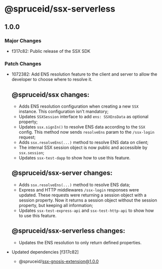# @spruceid/ssx-serverless

## 1.0.0

### Major Changes

- f317c82: Public release of the SSX SDK

### Patch Changes

- 1072382: Add ENS resolution feature to the client and server to allow the developer to choose where to resolve it.

  ## @spruceid/ssx changes:

  - Adds ENS resolution configuration when creating a new `SSX` instance. This configuration isn't mandatory;
  - Updates `SSXSession` interface to add `ens: SSXEnsData` as optional property;
  - Updates `ssx.signIn()` to resolve ENS data according to the `SSX` config. This method now sends `resolveEns` param to the `/ssx-login` request;
  - Adds `ssx.resolveEns(...)` method to resolve ENS data on client;
  - The internal SSX session object is now public and accessible by `ssx.session`;
  - Updates `ssx-test-dapp` to show how to use this feature.

  ## @spruceid/ssx-server changes:

  - Adds `ssx.resolveEns(...)` method to resolve ENS data;
  - Express and HTTP middlewares `/ssx-login` responses were updated. These requests were returning a session object with a session property. Now it returns a session object without the session property, but keeping all information;
  - Updates `ssx-test-express-api` and `ssx-test-http-api` to show how to use this feature.

  ## @spruceid/ssx-serverless changes:

  - Updates the ENS resolution to only return defined properties.

- Updated dependencies [f317c82]
  - @spruceid/ssx-gnosis-extension@1.0.0
